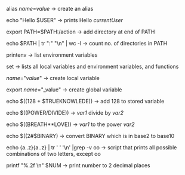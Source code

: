 alias _name_=_value_ -> create an alias

echo "Hello $USER" -> prints Hello _currentUser_

export PATH=$PATH:/action -> add directory at end of PATH

echo $PATH | tr ":" "\n" | wc -l -> count no. of directories in PATH

printenv -> list environment variables

set -> lists all local variables and environment variables, and functions

_name_="_value_" -> create local variable

export _name_="_value" -> create global variable

echo $((128 + $TRUEKNOWLEDE)) -> add 128 to stored variable

echo $((POWER/DIVIDE)) -> _var1_ divide by _var2_

echo $((BREATH**LOVE)) -> _var1_ to the power _var2_

echo $((2#$BINARY) -> convert BINARY which is in base2 to base10

echo {a..z}{a..z} | tr ' ' '\n' |grep -v oo -> script that prints all possible combinations of two letters, except oo

printf "%.2f \n" $NUM -> print number to 2 decimal places



